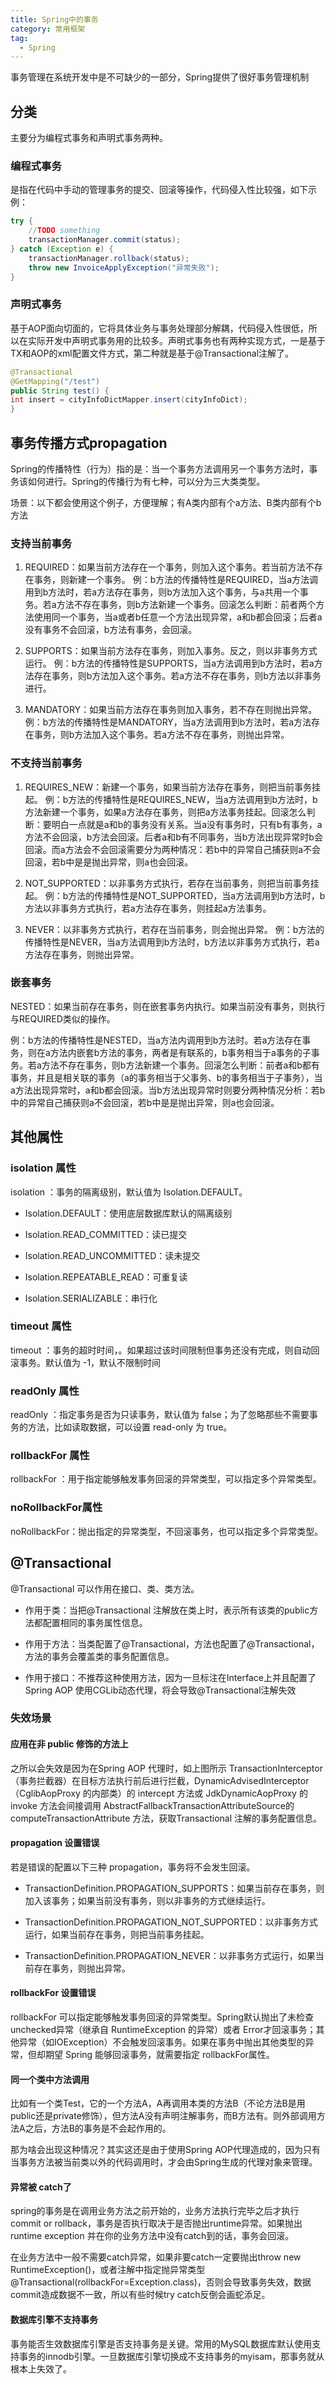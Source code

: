 ```yaml
---
title: Spring中的事务
category: 常用框架
tag:
  - Spring
---
```




 

事务管理在系统开发中是不可缺少的一部分，Spring提供了很好事务管理机制

## 分类

主要分为编程式事务和声明式事务两种。

### 编程式事务

是指在代码中手动的管理事务的提交、回滚等操作，代码侵入性比较强，如下示例：

```java
try {
    //TODO something
    transactionManager.commit(status);
} catch (Exception e) {
    transactionManager.rollback(status);
    throw new InvoiceApplyException("异常失败");
}
```



### 声明式事务

基于AOP面向切面的，它将具体业务与事务处理部分解耦，代码侵入性很低，所以在实际开发中声明式事务用的比较多。声明式事务也有两种实现方式，一是基于TX和AOP的xml配置文件方式，第二种就是基于@Transactional注解了。

```java
@Transactional
@GetMapping("/test")
public String test() {
int insert = cityInfoDictMapper.insert(cityInfoDict);
}
```



## 事务传播方式propagation

Spring的传播特性（行为）指的是：当一个事务方法调用另一个事务方法时，事务该如何进行。Spring的传播行为有七种，可以分为三大类类型。

场景：以下都会使用这个例子，方便理解；有A类内部有个a方法、B类内部有个b方法

### 支持当前事务

1. REQUIRED：如果当前方法存在一个事务，则加入这个事务。若当前方法不存在事务，则新建一个事务。
   例：b方法的传播特性是REQUIRED，当a方法调用到b方法时，若a方法存在事务，则b方法加入这个事务，与a共用一个事务。若a方法不存在事务，则b方法新建一个事务。回滚怎么判断：前者两个方法使用同一个事务，当a或者b任意一个方法出现异常，a和b都会回滚；后者a没有事务不会回滚，b方法有事务，会回滚。

2. SUPPORTS：如果当前方法存在事务，则加入事务。反之，则以非事务方式运行。
   例：b方法的传播特性是SUPPORTS，当a方法调用到b方法时，若a方法存在事务，则b方法加入这个事务。若a方法不存在事务，则b方法以非事务进行。

3. MANDATORY：如果当前方法存在事务则加入事务，若不存在则抛出异常。
   例：b方法的传播特性是MANDATORY，当a方法调用到b方法时，若a方法存在事务，则b方法加入这个事务。若a方法不存在事务，则抛出异常。



### 不支持当前事务

1. REQUIRES_NEW：新建一个事务，如果当前方法存在事务，则把当前事务挂起。
   例：b方法的传播特性是REQUIRES_NEW，当a方法调用到b方法时，b方法新建一个事务，如果a方法存在事务，则把a方法事务挂起。回滚怎么判断：要明白一点就是a和b的事务没有关系。当a没有事务时，只有b有事务，a方法不会回滚，b方法会回滚。后者a和b有不同事务，当b方法出现异常时b会回滚。而a方法会不会回滚需要分为两种情况：若b中的异常自己捕获则a不会回滚，若b中是是抛出异常，则a也会回滚。

2. NOT_SUPPORTED：以非事务方式执行，若存在当前事务，则把当前事务挂起。
   例：b方法的传播特性是NOT_SUPPORTED，当a方法调用到b方法时，b方法以非事务方式执行，若a方法存在事务，则挂起a方法事务。

3. NEVER：以非事务方式执行，若存在当前事务，则会抛出异常。
   例：b方法的传播特性是NEVER，当a方法调用到b方法时，b方法以非事务方式执行，若a方法存在事务，则抛出异常。



### 嵌套事务

NESTED：如果当前存在事务，则在嵌套事务内执行。如果当前没有事务，则执行与REQUIRED类似的操作。

例：b方法的传播特性是NESTED，当a方法内调用到b方法时。若a方法存在事务，则在a方法内嵌套b方法的事务，两者是有联系的，b事务相当于a事务的子事务。若a方法不存在事务，则b方法新建一个事务。回滚怎么判断：前者a和b都有事务，并且是相关联的事务（a的事务相当于父事务、b的事务相当于子事务），当a方法出现异常时，a和b都会回滚。当b方法出现异常时则要分两种情况分析：若b中的异常自己捕获则a不会回滚，若b中是是抛出异常，则a也会回滚。



## 其他属性

### isolation 属性

isolation ：事务的隔离级别，默认值为 Isolation.DEFAULT。

- Isolation.DEFAULT：使用底层数据库默认的隔离级别

- Isolation.READ_COMMITTED：读已提交

- Isolation.READ_UNCOMMITTED：读未提交

- Isolation.REPEATABLE_READ：可重复读

- Isolation.SERIALIZABLE：串行化

### timeout 属性

timeout ：事务的超时时间，。如果超过该时间限制但事务还没有完成，则自动回滚事务。默认值为 -1，默认不限制时间

### readOnly 属性

readOnly ：指定事务是否为只读事务，默认值为 false；为了忽略那些不需要事务的方法，比如读取数据，可以设置 read-only 为 true。

### rollbackFor 属性

rollbackFor ：用于指定能够触发事务回滚的异常类型，可以指定多个异常类型。

### noRollbackFor属性

noRollbackFor：抛出指定的异常类型，不回滚事务，也可以指定多个异常类型。

## @Transactional

@Transactional 可以作用在接口、类、类方法。

- 作用于类：当把@Transactional 注解放在类上时，表示所有该类的public方法都配置相同的事务属性信息。

- 作用于方法：当类配置了@Transactional，方法也配置了@Transactional，方法的事务会覆盖类的事务配置信息。

- 作用于接口：不推荐这种使用方法，因为一旦标注在Interface上并且配置了Spring AOP 使用CGLib动态代理，将会导致@Transactional注解失效

### 失效场景

#### 应用在非 public 修饰的方法上

之所以会失效是因为在Spring AOP 代理时，如上图所示 TransactionInterceptor （事务拦截器）在目标方法执行前后进行拦截，DynamicAdvisedInterceptor（CglibAopProxy 的内部类）的 intercept 方法或 JdkDynamicAopProxy 的 invoke 方法会间接调用 AbstractFallbackTransactionAttributeSource的 computeTransactionAttribute 方法，获取Transactional 注解的事务配置信息。

#### propagation 设置错误

若是错误的配置以下三种 propagation，事务将不会发生回滚。

- TransactionDefinition.PROPAGATION_SUPPORTS：如果当前存在事务，则加入该事务；如果当前没有事务，则以非事务的方式继续运行。

- TransactionDefinition.PROPAGATION_NOT_SUPPORTED：以非事务方式运行，如果当前存在事务，则把当前事务挂起。

- TransactionDefinition.PROPAGATION_NEVER：以非事务方式运行，如果当前存在事务，则抛出异常。

#### rollbackFor 设置错误

rollbackFor 可以指定能够触发事务回滚的异常类型。Spring默认抛出了未检查unchecked异常（继承自 RuntimeException 的异常）或者 Error才回滚事务；其他异常（如IOException）不会触发回滚事务。如果在事务中抛出其他类型的异常，但却期望 Spring 能够回滚事务，就需要指定 rollbackFor属性。

#### 同一个类中方法调用

比如有一个类Test，它的一个方法A，A再调用本类的方法B（不论方法B是用public还是private修饰），但方法A没有声明注解事务，而B方法有。则外部调用方法A之后，方法B的事务是不会起作用的。

那为啥会出现这种情况？其实这还是由于使用Spring AOP代理造成的，因为只有当事务方法被当前类以外的代码调用时，才会由Spring生成的代理对象来管理。

#### 异常被 catch了

spring的事务是在调用业务方法之前开始的，业务方法执行完毕之后才执行commit or rollback，事务是否执行取决于是否抛出runtime异常。如果抛出runtime exception 并在你的业务方法中没有catch到的话，事务会回滚。

在业务方法中一般不需要catch异常，如果非要catch一定要抛出throw new RuntimeException()，或者注解中指定抛异常类型@Transactional(rollbackFor=Exception.class)，否则会导致事务失效，数据commit造成数据不一致，所以有些时候try catch反倒会画蛇添足。

#### 数据库引擎不支持事务

事务能否生效数据库引擎是否支持事务是关键。常用的MySQL数据库默认使用支持事务的innodb引擎。一旦数据库引擎切换成不支持事务的myisam，那事务就从根本上失效了。

 

 

 

 











